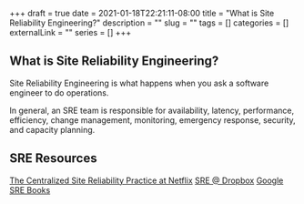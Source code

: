 +++
draft = true
date = 2021-01-18T22:21:11-08:00
title = "What is Site Reliability Engineering?"
description = ""
slug = ""
tags = []
categories = []
externalLink = ""
series = []
+++

## What is Site Reliability Engineering?

Site Reliability Engineering is what happens when you ask a software engineer to do operations.

In general, an SRE team is responsible for availability, latency, performance, efficiency, change management, monitoring, emergency response, security, and capacity planning.


## SRE Resources

[The Centralized Site Reliability Practice at Netflix](https://netflixtechblog.com/keeping-customers-streaming-the-centralized-site-reliability-practice-at-netflix-205cc37aa9fb)
[SRE @ Dropbox](https://tammybutow.medium.com/graduating-from-bootcamp-and-interested-in-becoming-a-site-reliability-engineer-b69a38ce858b)
[Google SRE Books](https://sre.google/books/)

